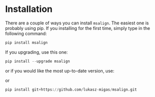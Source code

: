 # Installation

There are a couple of ways you can install `msalign`. The easiest one is probably using pip. If you installing for the first time, simply type in the following command:

```python
pip install msalign
```

If you upgrading, use this one:

```python
pip install --upgrade msalign
```

or if you would like the most up-to-date version, use:

or

```python
pip install git+https://github.com/lukasz-migas/msalign.git
```
